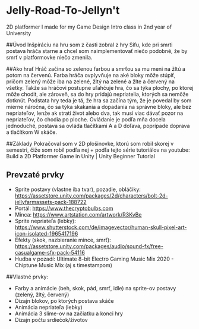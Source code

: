 # Jelly-Road-To-Jellyn't
2D platformer I made for my Game Design Intro class in 2nd year of University

##Úvod
Inšpiráciu na hru som z časti zobral z hry Sifu, kde pri smrti postava hráča
starne a chcel som naimplementovať niečo podobné, že by smrť v
platformovke niečo zmenila.

##Ako hrať
Hráč začina so zelenou farbou a smrťou sa mu meni na žltú a potom na
červenú. Farba hráča ovplyvňuje na aké bloky môže stúpiť, pričom zelený môže
iba na zelené, žltý na zelené a žlte a červený na všetky. Takže sa hráčovi
postupne uľahčuje hra, čo sa týka plochy, po ktorej môže chodit, ale zároveň,
sa do hry pridajú nepriatelia, ktorých sa nemôže dotknút. Podstata hry teda je
tá, že hra sa začína tým, že je povedal by som mierne náročna, čo sa týka
skakania a dopadania na správne bloky, ale bez nepriateľov, lenže ak stratí
život alebo dva, tak musí viac dávať pozor na nepriateľov, čo chodia po ploche.
Ovládanie je podľa mňa docela jednoduché, postava sa ovláda tlačítkami A a D
doľava, poprípade doprava a tlačítkom W skáče.

##Základy
Pokračoval som v 2D plošinovke, ktorú som robil skorej v semestri, čiže som
robil podľa nej + podľa tejto série tutoriálov na youtube:
Build a 2D Platformer Game in Unity | Unity Beginner Tutorial

## Prevzaté prvky
* Sprite postavy (vlastne iba tvar), pozadie, obláčiky:
https://assetstore.unity.com/packages/2d/characters/bolt-2d-jellyfarmassets-pack-188722
* Portál: https://www.thecryptobulbs.com
* Minca: https://www.artstation.com/artwork/R3KvBe
* Sprite nepriateľa (lebky): https://www.shutterstock.com/de/imagevector/human-skull-pixel-art-icon-isolated-1965417196
* Efekty (skok, nazbieranie mince, smrť):
https://assetstore.unity.com/packages/audio/sound-fx/free-casualgame-sfx-pack-54116
* Hudba v pozadí: Ultimate 8-bit Electro Gaming Music Mix 2020 -
Chiptune Music Mix (aj s timestampom)

##Vlastné prvky:
* Farby a animácie (beh, skok, pád, smrť, idle) na sprite-ov postavy
(zelený, žltý, červený)
* Dizajn blokov, po ktorých postava skáče
* Animácia nepriateľa (lebky)
* Animácia 3 slime-ov na začiatku a konci hry
* Dizajn počtu srdiečok/životov
